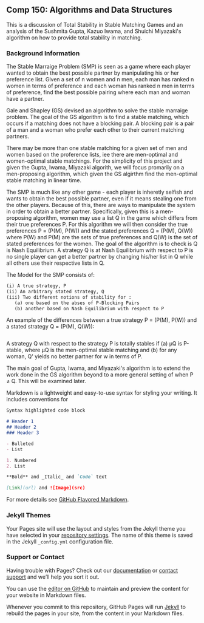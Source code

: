 ## Comp 150: Algorithms and Data Structures 

This is a discussion of Total Stability in Stable Matching Games and an analysis of the Sushmita Gupta, Kazuo Iwama, and Shuichi Miyazaki's algorithm on how to provide total stability in matching. 

### Background Information 

The Stable Marraige Problem (SMP) is seen as a game where each player wanted to obtain the best possible partner by manipulating his or her preference list. Given a set of n women and n men, each man has ranked n women in terms of preference and each woman has ranked n men in terms of preference, find the best possible pairing where each man and woman have a partner. 

Gale and Shapley (GS) devised an algorithm to solve the stable marraige problem. The goal of the GS algorithm is to find a stable matching, which occurs if a matching does not have a blocking pair. A blocking pair is a pair of a man and a woman who prefer each other to their current matching partners. 

There may be more than one stable matching for a given set of men and women based on the proference lists, iee there are men-optimal and women-optimal stable matchings. For the simplicity of this project and given the Gupta, Iwama, Miyazaki algorith, we will focus promarily on a men-proposing algorithm, which given the GS algirthm find the men-optimal stable matching in linear time. 

The SMP is much like any other game - each player is inheretly selfish and wants to obtain the best possible partner, even if it means stealing one from the other players. Because of this, there are ways to manipulate the system in order to obtain a better partner. Specifically, given this is a men-proposing algorithm, women may use a list Q in the game which differs from their true preferences P. 
For this algorithm we will then consider the true preferences P = (P(M), P(W)) and the stated preferences Q = (P(M), Q(W)) where P(W) and P(M) are the sets of true preferences and Q(W) is the set of stated preferences for the women. The goal of the algorithm is to check is Q is Nash Equilibrium. A strategy Q is at Nash Equilibrium with respect to P is no single player can get a better partner by changing his/her list in Q while all others use their respective lists in Q. 

The Model for the SMP consists of:
```markdown
(i) A true strategy, P
(ii) An arbitrary stated strategy, Q
(iii) Two different notions of stability for : 
   (a) one based on the abses of P-Blocking Pairs
   (b) another based on Nash Equilibrium with respect to P
```
An example of the differences between a true strategy P = (P(M), P(W)) and a stated strategy Q = (P(M), Q(W)): 
```markdown

```

A strategy Q with respect to the strategy P is totally stables if (a) µQ is P-stable, where µQ is the men-optimal stable matching and (b) for any woman, Q' yields no better partner for w in terms of P.

The main goal of Gupta, Iwama, and Miyazaki's algorithm is to extend the work done in the GS algorithm beyond to a more general setting of when P ≠ Q. This will be examined later. 

Markdown is a lightweight and easy-to-use syntax for styling your writing. It includes conventions for

```markdown
Syntax highlighted code block

# Header 1
## Header 2
### Header 3

- Bulleted
- List

1. Numbered
2. List

**Bold** and _Italic_ and `Code` text

[Link](url) and ![Image](src)
```

For more details see [GitHub Flavored Markdown](https://guides.github.com/features/mastering-markdown/).

### Jekyll Themes

Your Pages site will use the layout and styles from the Jekyll theme you have selected in your [repository settings](https://github.com/francesbhughes/comp150Project/settings). The name of this theme is saved in the Jekyll `_config.yml` configuration file.

### Support or Contact

Having trouble with Pages? Check out our [documentation](https://help.github.com/categories/github-pages-basics/) or [contact support](https://github.com/contact) and we’ll help you sort it out.





You can use the [editor on GitHub](https://github.com/francesbhughes/comp150Project/edit/master/index.md) to maintain and preview the content for your website in Markdown files.

Whenever you commit to this repository, GitHub Pages will run [Jekyll](https://jekyllrb.com/) to rebuild the pages in your site, from the content in your Markdown files.
